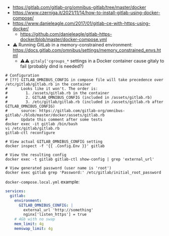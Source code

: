 * https://gitlab.com/gitlab-org/omnibus-gitlab/tree/master/docker
* https://www.czerniga.it/2021/11/14/how-to-install-gitlab-using-docker-compose/
* https://www.danieleagle.com/2017/01/gitlab-ce-with-https-using-docker/
    * https://github.com/danieleagle/gitlab-https-docker/blob/master/docker-compose.yml
* :warning: Running GitLab in a memory-constrained environment: https://docs.gitlab.com/omnibus/settings/memory_constrained_envs.html
    * :warning::warning: `gitaly['cgroups_*` settings in a Docker container cause gitaly to fail (probably dind is needed?)
```shell
# Configuration
# [??] GITLAB_OMNIBUS_CONFIG in compose file will take precedence over /etc/gitlab/gitlab.rb in the container
#      Looks like it won't. The order is:
#        1. /assets/gitlab.rb in the container
#        2. GITLAB_OMNIBUS_CONFIG (included in /assets/gitlab.rb)
#        3. /etc/gitlab/gitlab.rb (included in /assets/gitlab.rb after GITLAB_OMNIBUS_CONFIG)
#      source: https://gitlab.com/gitlab-org/omnibus-gitlab/-/blob/master/docker/assets/gitlab.rb
#      Update this comment after some tests
docker exec -it gitlab /bin/bash
vi /etc/gitlab/gitlab.rb
gitlab-ctl reconfigure

# View actual GITLAB_OMNIBUS_CONFIG setting
docker inspect -f '{{ .Config.Env }}' gitlab

# View the resulting config
docker exec -t gitlab gitlab-ctl show-config | grep 'external_url'

# View generated password (user name is 'root')
docker exec gitlab grep 'Password:' /etc/gitlab/initial_root_password
```

`docker-compose.local.yml` example:
```yaml
services:
  gitlab:
    environment:
      GITLAB_OMNIBUS_CONFIG: |
        external_url 'http://something'
        nginx['listen_https'] = true
    # 4Gb with no swap
    mem_limit: 4g
    memswap_limit: 4g
```
